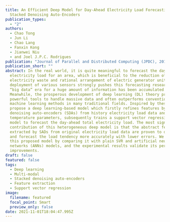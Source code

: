 ```yaml
---
title: An Efficient Deep Model for Day-Ahead Electricity Load Forecasting with
  Stacked Denoising Auto-Encoders
publication_types:
  - "2"
authors:
  - Chao Tong
  - Jun Li
  - Chao Lang
  - Fanxin Kong
  - Jianwei Niu
  - and Joel J.P.C. Rodrigues
publication: "Journal of Parallel and Distributed Computing (JPDC), 2017. "
publication_short: ""
abstract: In the real world, it is quite meaningful to forecast the day-ahead
  electricity load for an area, which is beneficial to the reduction of
  electricity waste and rational arrangement of electric generator units. The
  deployment of various sensors strongly pushes this forecasting research into a
  “big data” era for a huge amount of information has been accumulated.
  Meanwhile, the prosperous development of deep learning (DL) theory provides
  powerful tools to handle massive data and often outperforms conventional
  machine learning methods in many traditional fields. Inspired by these, we
  propose a deep learning-based model which firstly refines features by stacked
  denoising auto-encoders (SDAs) from history electricity load data and related
  temperature parameters, subsequently trains a support vector regression (SVR)
  model to forecast the day-ahead total electricity load. The most significant
  contribution of this heterogeneous deep model is that the abstract features
  extracted by SADs from original electricity load data are proven to describe
  and forecast the load tendency more accurately with lower errors. We evaluate
  this proposed model by comparing it with plain SVR and artificial neural
  networks (ANNs) models, and the experimental results validate its performance
  improvements.
draft: false
featured: false
tags:
  - Deep learning
  - Multi-modal
  - Stacked denoising auto-encoders
  - Feature extraction
  - Support vector regression
image:
  filename: featured
  focal_point: Smart
  preview_only: false
date: 2021-11-01T18:04:47.995Z
---
```

